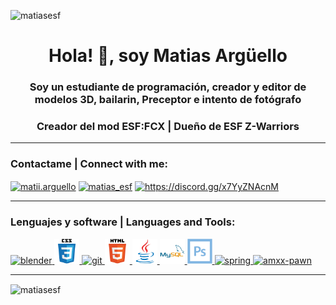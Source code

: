 <p align="left"> <img src="https://komarev.com/ghpvc/?username=matiasesf&label=Profile%20views&color=0e75b6&style=flat" alt="matiasesf" /> </p>

<h1 align="center">Hola! 👋, soy Matias Argüello</h1>
<h3 align="center">Soy un estudiante de programación, creador y editor de modelos 3D, bailarin, Preceptor e intento de fotógrafo</h3>
<h3 align="center">Creador del mod ESF:FCX | Dueño de ESF Z-Warriors</h3>

---------


<h3 align="left">Contactame | Connect with me:</h3>
<p align="left">
<a href="https://instagram.com/matii.arguello" target="blank"><img align="center" src="https://raw.githubusercontent.com/rahuldkjain/github-profile-readme-generator/master/src/images/icons/Social/instagram.svg" alt="matii.arguello" height="30" width="40" /></a>
<a href="https://www.youtube.com/channel/UCT7I61nE8dAfPX6iWM2DN7g" target="blank"><img align="center" src="https://raw.githubusercontent.com/rahuldkjain/github-profile-readme-generator/master/src/images/icons/Social/youtube.svg" alt="matias_esf" height="30" width="40" /></a>
<a href="https://discord.gg/https://discord.gg/x7YyZNAcnM" target="blank"><img align="center" src="https://raw.githubusercontent.com/rahuldkjain/github-profile-readme-generator/master/src/images/icons/Social/discord.svg" alt="https://discord.gg/x7YyZNAcnM" height="30" width="40" /></a>
</p>

-------------
<h3 align="left">Lenguajes y software | Languages and Tools:</h3>
<p align="left"> <a href="https://www.blender.org/" target="_blank" rel="noreferrer"> <img src="https://download.blender.org/branding/community/blender_community_badge_white.svg" alt="blender" width="40" height="40"/> </a> <a href="https://www.w3schools.com/css/" target="_blank" rel="noreferrer"> <img src="https://raw.githubusercontent.com/devicons/devicon/master/icons/css3/css3-original-wordmark.svg" alt="css3" width="40" height="40"/> </a> <a href="https://git-scm.com/" target="_blank" rel="noreferrer"> <img src="https://www.vectorlogo.zone/logos/git-scm/git-scm-icon.svg" alt="git" width="40" height="40"/> </a> <a href="https://www.w3.org/html/" target="_blank" rel="noreferrer"> <img src="https://raw.githubusercontent.com/devicons/devicon/master/icons/html5/html5-original-wordmark.svg" alt="html5" width="40" height="40"/> </a> <a href="https://www.java.com" target="_blank" rel="noreferrer"> <img src="https://raw.githubusercontent.com/devicons/devicon/master/icons/java/java-original.svg" alt="java" width="40" height="40"/> </a> <a href="https://www.mysql.com/" target="_blank" rel="noreferrer"> <img src="https://raw.githubusercontent.com/devicons/devicon/master/icons/mysql/mysql-original-wordmark.svg" alt="mysql" width="40" height="40"/> </a> <a href="https://www.photoshop.com/en" target="_blank" rel="noreferrer"> <img src="https://raw.githubusercontent.com/devicons/devicon/master/icons/photoshop/photoshop-line.svg" alt="photoshop" width="40" height="40"/> </a> <a href="https://spring.io/" target="_blank" rel="noreferrer"> <img src="https://www.vectorlogo.zone/logos/springio/springio-icon.svg" alt="spring" width="40" height="40"/> </a> 
<a href="https://www.amxmodx.org/" target="_blank" rel="noreferrer"> <img src="https://avatars.githubusercontent.com/u/88566025?s=64&v=4" alt="amxx-pawn" width="40" height="40"/> </a>
</p>


---------------------------

<p><img align="center" src="https://github-readme-stats.vercel.app/api/top-langs?username=matiasesf&show_icons=true&locale=en&layout=compact" alt="matiasesf" /></p>




<!--
**MatiasEsf/MatiasEsf** is a ✨ _special_ ✨ repository because its `README.md` (this file) appears on your GitHub profile.

Here are some ideas to get you started:

- 🔭 I’m currently working on ...
- 🌱 I’m currently learning ...
- 👯 I’m looking to collaborate on ...
- 🤔 I’m looking for help with ...
- 💬 Ask me about ...
- 📫 How to reach me: ...
- 😄 Pronouns: ...
- ⚡ Fun fact: ...
-->
